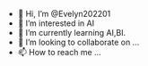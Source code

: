 - 👋 Hi, I’m @Evelyn202201
- 👀 I’m interested in AI
- 🌱 I’m currently learning AI,BI.
- 💞️ I’m looking to collaborate on ...
- 📫 How to reach me ...

<!---
Evelyn202201/Evelyn202201 is a ✨ special ✨ repository because its `README.md` (this file) appears on your GitHub profile.
You can click the Preview link to take a look at your changes.
--->
